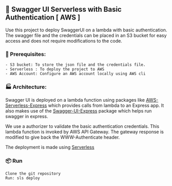 ## :baggage_claim: Swagger UI Serverless with Basic Authentication [ AWS ]

Use this project to deploy SwaggerUI on a lambda with basic authentication. 
The swagger file and the credentials can be placed in an S3 bucket for easy access and does not require modifications to the code.

### :construction: Prerequisites:
    - S3 bucket: To store the json file and the credentials file.
    - Serverless : To deploy the project to AWS
    - AWS Account: Configure an AWS account locally using AWS cli

### :factory: Architecture:

Swagger UI is deployed on a lambda function using packages like [AWS-Serverless-Express](https://github.com/awslabs/aws-serverless-express) which provides calls from lambda to an Express app. It also makes use of the [Swagger-UI-Express](https://github.com/scottie1984/swagger-ui-express) package which helps run swagger in express.

We use a authorizer to validate the basic authentication credentials. This lambda function is invoked by AWS API Gateway. The gateway response is modified to give back the WWW-Authenticate header.

The deployment is made using [Serverless](https://github.com/serverless/serverless)

### :package: Run
    Clone the git repository
    Run: sls deploy
